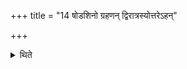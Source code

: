 +++
title = "14 षोडशिनो ग्रहणन् द्विरात्रस्योत्तरेऽहन्"

+++

<details><summary>थिते</summary>

14. Scooping of the Ṣoḍaśi-graha (should be done) on the next day in a two-day (Ahīna-sacrifice). 
</details>
